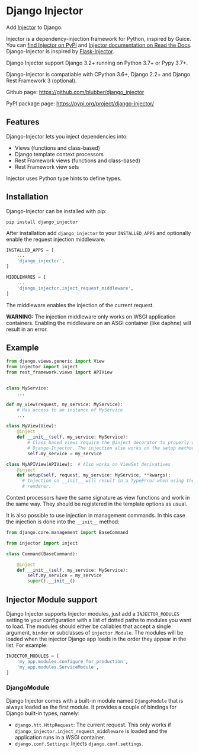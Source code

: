# Django Injector

Add [Injector](https://github.com/alecthomas/injector) to Django.

Injector is a dependency-injection framework for Python, inspired by Guice. You can
[find Injector on PyPI](https://pypi.org/project/injector/) and
[Injector documentation on Read the Docs](https://injector.readthedocs.io/en/latest/). Django-Injector is
inspired by [Flask-Injector](https://github.com/alecthomas/flask_injector).

Django Injector support Django 3.2+ running on Python 3.7+ or Pypy 3.7+.

Django-Injector is compatiable with CPython 3.6+, Django 2.2+ and Django Rest Framework 3 (optional).

Github page: https://github.com/blubber/django_injector

PyPI package page: https://pypi.org/project/django-injector/


## Features

Django-Injector lets you inject dependencies into:

* Views (functions and class-based)
* Django template context processors
* Rest Framework views (functions and class-based)
* Rest Framework view sets

Injector uses Python type hints to define types.


## Installation

Django-Injector can be installed with pip:

`pip install django_injector`

After installation add `django_injector` to your `INSTALLED_APPS` and optionally enable
the request injection middleware.

``` python
INSTALLED_APPS = [
    ...
    'django_injector',
]

MIDDLEWARES = [
    ...
    'django_injector.inject_request_middleware',
]
```

The middleware enables the injection of the current request.

**WARNING:** The injection middleware only works on WSGI application containers. Enabling the
middleware on an ASGI container (like daphne) will result in an error.


## Example

``` python
from django.views.generic import View
from injector import inject
from rest_framework.views import APIView


class MyService:
    ...

def my_view(request, my_service: MyService):
    # Has access to an instance of MyService
    ...

class MyView(View):
    @inject
    def __init__(self, my_service: MyService):
        # Class based views require the @inject decorator to properly work with
        # Django-Injector. The injection also works on the setup method.
        self.my_service = my_service

class MyAPIView(APIView):  # Also works on ViewSet derivatives
    @inject
    def setup(self, request, my_service: MyService, **kwargs):
      # Injection on __init__ will result in a TypeError when using the HTML
      # renderer.
```

Context processors have the same signature as view functions and work in the same way. They should
be registered in the template options as usual.

It is also possible to use injection in management commands. In this case the injection
is done into the `__init__` method:

```python
from django.core.management import BaseCommand

from injector import inject

class Command(BaseCommand):

    @inject
    def __init__(self, my_service: MyService):
        self.my_service = my_service
        super().__init__()
```


## Injector Module support

Django Injector supports Injector modules, just add a `INJECTOR_MODULES` setting to your configuration
with a list of dotted paths to modules you want to load. The modules should either be callables that
accept a single argument, `binder` or subclasses of `injector.Module`. The modules will be loaded
when the injector Django app loads in the order they appear in the list. For example:

``` python
INJECTOR_MODULES = [
    'my_app.modules.configure_for_production',
    'my_app.modules.ServiceModule',
]
```


### DjangoModule

Django Injector comes with a built-in module named `DjangoModule` that is always loaded as the first
module. It provides a couple of bindings for Django built-in types, namely:

* `django.htt.HttpRequest`: The current request. This only works if `django_injector.inject_request_middleware`
is loaded and the application runs in a WSGI container.
* `django.conf.Settings`: Injects `django.conf.settings`.
